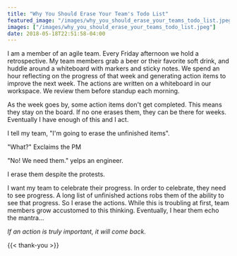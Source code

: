 ```yaml
---
title: "Why You Should Erase Your Team's Todo List"
featured_image: "/images/why_you_should_erase_your_teams_todo_list.jpeg"
images: ["/images/why_you_should_erase_your_teams_todo_list.jpeg"]
date: 2018-05-18T22:51:58-04:00
---
```


I am a member of an agile team. Every Friday afternoon we hold a retrospective. My team members grab a beer or their favorite soft drink, and huddle around a whiteboard with markers and sticky notes. We spend an hour reflecting on the progress of that week and generating action items to improve the next week. The actions are written on a whiteboard in our workspace. We review them before standup each morning.

As the week goes by, some action items don't get completed. This means they stay on the board. If no one erases them, they can be there for weeks. Eventually I have enough of this and I act.

I tell my team, "I'm going to erase the unfinished items".

"What?" Exclaims the PM

"No! We need them." yelps an engineer.

I erase them despite the protests.

I want my team to celebrate their progress. In order to celebrate, they need to see progress. A long list of unfinished actions robs them of the ability to see that progress. So I erase the actions. While this is troubling at first, team members grow accustomed to this thinking. Eventually, I hear them echo the mantra…

*If an action is truly important, it will come back.*

{{< thank-you >}}